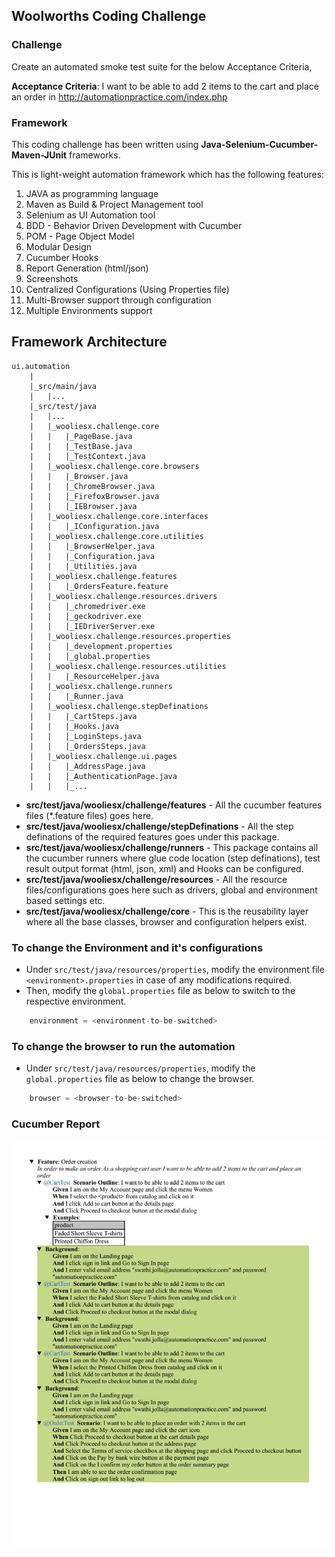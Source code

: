 ## Woolworths Coding Challenge

### Challenge

Create an automated smoke test suite for the below Acceptance Criteria,

**Acceptance Criteria**: I want to be able to add 2 items to the cart and place an order in http://automationpractice.com/index.php

### Framework

This coding challenge has been written using **Java-Selenium-Cucumber-Maven-JUnit** frameworks.

This is light-weight automation framework which has the following features: 

1. JAVA as programming language
2. Maven as Build & Project Management tool
3. Selenium as UI Automation tool
4. BDD - Behavior Driven Development with Cucumber
5. POM - Page Object Model
6. Modular Design
7. Cucumber Hooks
8. Report Generation (html/json) 
9. Screenshots
10. Centralized Configurations (Using Properties file)
11. Multi-Browser support through configuration
12. Multiple Environments support

Framework Architecture
--------------
	ui.automation
		|
		|_src/main/java
		|	|...
		|_src/test/java
		|	|...
		|	|_wooliesx.challenge.core
		|	|	|_PageBase.java
		|	|	|_TestBase.java
		|	|	|_TestContext.java
		|	|_wooliesx.challenge.core.browsers
		|	|	|_Browser.java
		|	|	|_ChromeBrowser.java
		|	|	|_FirefoxBrowser.java
		|	|	|_IEBrowser.java
		|	|_wooliesx.challenge.core.interfaces
		|	|	|_IConfiguration.java
		|	|_wooliesx.challenge.core.utilities
		|	|	|_BrowserHelper.java
		|	|	|_Configuration.java
		|	|	|_Utilities.java
		|	|_wooliesx.challenge.features
		|	|	|_OrdersFeature.feature
		|	|_wooliesx.challenge.resources.drivers
		|	|	|_chromedriver.exe
		|	|	|_geckodriver.exe
		|	|	|_IEDriverServer.exe
		|	|_wooliesx.challenge.resources.properties
		|	|	|_development.properties
		|	|	|_global.properties
		|	|_wooliesx.challenge.resources.utilities
		|	|	|_ResourceHelper.java
		|	|_wooliesx.challenge.runners
		|	|	|_Runner.java
		|	|_wooliesx.challenge.stepDefinations
		|	|	|_CartSteps.java
		|	|	|_Hooks.java
		|	|	|_LoginSteps.java
		|	|	|_OrdersSteps.java
		|	|_wooliesx.challenge.ui.pages
		|	|	|_AddressPage.java
		|	|	|_AuthenticationPage.java
		|	|	|_...

* **src/test/java/wooliesx/challenge/features** - All the cucumber features files (*.feature files) goes here.
* **src/test/java/wooliesx/challenge/stepDefinations** - All the step definations of the required features goes under this package.
* **src/test/java/wooliesx/challenge/runners** - This package contains all the cucumber runners where glue code location (step definations), test result output format (html, json, xml) and Hooks can be configured.
* **src/test/java/wooliesx/challenge/resources** - All the resource files/configurations goes here such as drivers, global and environment based settings etc.
* **src/test/java/wooliesx/challenge/core** - This is the reusability layer where all the base classes, browser and configuration helpers exist.

### To change the Environment and it's configurations

- Under `src/test/java/resources/properties`, modify the environment file `<environment>.properties` in case of any modifications required.
- Then, modify the `global.properties` file as below to switch to the respective environment.

```java
	environment = <environment-to-be-switched>
```

### To change the browser to run the automation

- Under `src/test/java/resources/properties`, modify the `global.properties` file as below to change the browser.

```java
	browser = <browser-to-be-switched>
```

### Cucumber Report

![Automation Test Report](https://raw.githubusercontent.com/swathij321/WooliesX.Challenge/master/Java/ui.automation/report.jpg)


